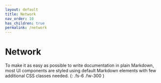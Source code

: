 ```yaml
---
layout: default
title: Network
nav_order: 10
has_children: true
permalink: /network
---
```


# Network

To make it as easy as possible to write documentation in plain Markdown, most UI components are styled using default Markdown elements with few additional CSS classes needed.
{: .fs-6 .fw-300 }
